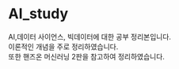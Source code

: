 # AI_study

AI,데이터 사이언스, 빅데이터에 대한 공부 정리본입니다.  
이론적인 개념을 주로 정리하였습니다.   
또한 핸즈온 머신러닝 2판을 참고하여 정리하였습니다.  

